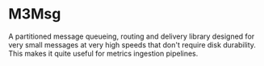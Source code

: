 # M3Msg

A partitioned message queueing, routing and delivery library designed for very small messages at very high speeds that don't require disk durability. This makes it quite useful for metrics ingestion pipelines.
